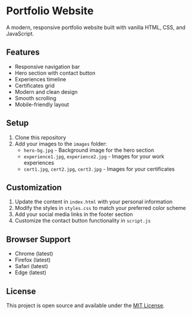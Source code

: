 # Portfolio Website

A modern, responsive portfolio website built with vanilla HTML, CSS, and JavaScript.

## Features

- Responsive navigation bar
- Hero section with contact button
- Experiences timeline
- Certificates grid
- Modern and clean design
- Smooth scrolling
- Mobile-friendly layout

## Setup

1. Clone this repository
2. Add your images to the `images` folder:
   - `hero-bg.jpg` - Background image for the hero section
   - `experience1.jpg`, `experience2.jpg` - Images for your work experiences
   - `cert1.jpg`, `cert2.jpg`, `cert3.jpg` - Images for your certificates

## Customization

1. Update the content in `index.html` with your personal information
2. Modify the styles in `styles.css` to match your preferred color scheme
3. Add your social media links in the footer section
4. Customize the contact button functionality in `script.js`

## Browser Support

- Chrome (latest)
- Firefox (latest)
- Safari (latest)
- Edge (latest)

## License

This project is open source and available under the [MIT License](LICENSE). 